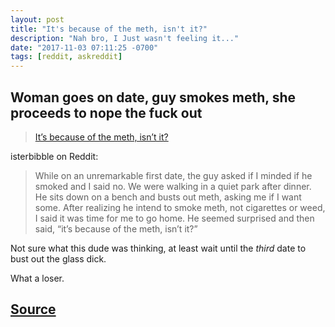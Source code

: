 ```yaml
---
layout: post
title: "It's because of the meth, isn't it?"
description: "Nah bro, I Just wasn't feeling it..."
date: "2017-11-03 07:11:25 -0700"
tags: [reddit, askreddit]
---
```


## Woman goes on date, guy smokes meth, she proceeds to nope the fuck out

<blockquote class="imgur-embed-pub" lang="en" data-id="a/5tqKD"><a href="//imgur.com/5tqKD">It’s because of the meth, isn’t it?</a></blockquote><script async src="//s.imgur.com/min/embed.js" charset="utf-8"></script>

isterbibble on Reddit:

>While on an unremarkable first date, the guy asked if I minded if he smoked and I said no. We were walking in a quiet park after dinner. He sits down on a bench and busts out meth, asking me if I want some. After realizing he intend to smoke meth, not cigarettes or weed, I said it was time for me to go home. He seemed surprised and then said, “it’s because of the meth, isn’t it?”

Not sure what this dude was thinking, at least wait until the *third* date to bust out the glass dick.

What a loser.

## [Source](https://www.reddit.com/r/AskReddit/comments/7a3tfn/what_is_the_creepiest_nsfw_thing_you_have/?utm_content=title&utm_medium=front&utm_source=reddit&utm_name=AskReddit)
